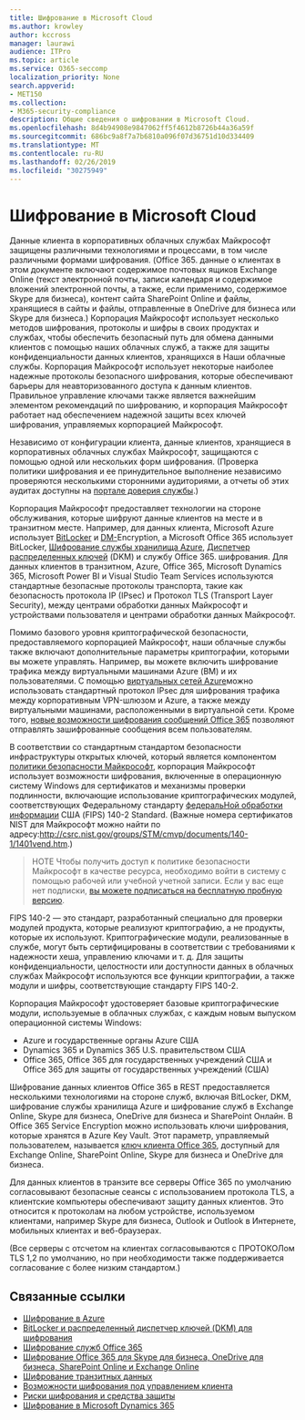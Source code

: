 ```yaml
---
title: Шифрование в Microsoft Cloud
ms.author: krowley
author: kccross
manager: laurawi
audience: ITPro
ms.topic: article
ms.service: O365-seccomp
localization_priority: None
search.appverid:
- MET150
ms.collection:
- M365-security-compliance
description: Общие сведения о шифровании в Microsoft Cloud.
ms.openlocfilehash: 8d4b94908e9847062ff5f4612b8726b44a36a59f
ms.sourcegitcommit: 686bc9a8f7a7b6810a096f07d36751d10d334409
ms.translationtype: MT
ms.contentlocale: ru-RU
ms.lasthandoff: 02/26/2019
ms.locfileid: "30275949"
---
```

# <a name="encryption-in-the-microsoft-cloud"></a>Шифрование в Microsoft Cloud

Данные клиента в корпоративных облачных службах Майкрософт защищены различными технологиями и процессами, в том числе различными формами шифрования. (Office 365. данные о клиентах в этом документе включают содержимое почтовых ящиков Exchange Online (текст электронной почты, записи календаря и содержимое вложений электронной почты, а также, если применимо, содержимое Skype для бизнеса), контент сайта SharePoint Online и файлы, хранящиеся в сайты и файлы, отправленные в OneDrive для бизнеса или Skype для бизнеса.) Корпорация Майкрософт использует несколько методов шифрования, протоколы и шифры в своих продуктах и службах, чтобы обеспечить безопасный путь для обмена данными клиентов с помощью наших облачных служб, а также для защиты конфиденциальности данных клиентов, хранящихся в Наши облачные службы. Корпорация Майкрософт использует некоторые наиболее надежные протоколы безопасного шифрования, которые обеспечивают барьеры для неавторизованного доступа к данным клиентов. Правильное управление ключами также является важнейшим элементом рекомендаций по шифрованию, и корпорация Майкрософт работает над обеспечением надежной защиты всех ключей шифрования, управляемых корпорацией Майкрософт.

Независимо от конфигурации клиента, данные клиентов, хранящиеся в корпоративных облачных службах Майкрософт, защищаются с помощью одной или нескольких форм шифрования. (Проверка политики шифрования и ее принудительное выполнение независимо проверяются несколькими сторонними аудиториями, а отчеты об этих аудитах доступны на [портале доверия службы](https://aka.ms/stp).)

Корпорация Майкрософт предоставляет технологии на стороне обслуживания, которые шифруют данные клиентов на месте и в транзитном месте. Например, для данных клиента, Microsoft Azure использует [BitLocker](https://docs.microsoft.com/windows/device-security/bitlocker/bitlocker-overview) и [DM-](https://en.wikipedia.org/wiki/Dm-crypt)Encryption, а Microsoft Office 365 использует BitLocker, [Шифрование службы хранилища Azure](https://azure.microsoft.com/documentation/articles/storage-service-encryption/), [Диспетчер распределенных ключей](https://support.office.com/article/989ba10c-f73f-4efb-ad1b-af3322e5f376) (DKM) и службу Office 365. шифрования. Для данных клиентов в транзитном, Azure, Office 365, Microsoft Dynamics 365, Microsoft Power BI и Visual Studio Team Services используются стандартные безопасные протоколы транспорта, такие как безопасность протокола IP (IPsec) и Протокол TLS (Transport Layer Security), между центрами обработки данных Майкрософт и устройствами пользователя и центрами обработки данных Майкрософт.

Помимо базового уровня криптографической безопасности, предоставляемого корпорацией Майкрософт, наши облачные службы также включают дополнительные параметры криптографии, которыми вы можете управлять. Например, вы можете включить шифрование трафика между виртуальными машинами Azure (ВМ) и их пользователями. С помощью [виртуальных сетей Azure](https://azure.microsoft.com/services/virtual-network/)можно использовать стандартный протокол IPsec для шифрования трафика между корпоративным VPN-шлюзом и Azure, а также между виртуальными машинами, расположенными в виртуальной сети. Кроме того, [новые возможности шифрования сообщений Office 365](set-up-new-message-encryption-capabilities.md) позволяют отправлять зашифрованные сообщения всем пользователям.

В соответствии со стандартным стандартом безопасности инфраструктуры открытых ключей, который является компонентом [политики безопасности Майкрософт](https://servicetrust.microsoft.com/ViewPage/TrustDocuments?command=Download&downloadType=Document&downloadId=5868ecc8-50b7-4f91-b43f-640e2b99e86e&docTab=6d000410-c9e9-11e7-9a91-892aae8839ad_FAQ%20and%20White%20Papers), корпорация Майкрософт использует возможности шифрования, включенные в операционную систему Windows для сертификатов и механизмы проверки подлинности, включающие использование криптографических модулей, соответствующих Федеральному стандарту [федеральНой обработки информации](http://csrc.nist.gov/publications/PubsFIPS.html) США (FIPS) 140-2 Standard. (Важные номера сертификатов NIST для Майкрософт можно найти по адресу:http://csrc.nist.gov/groups/STM/cmvp/documents/140-1/1401vend.htm.)

> НОТЕ Чтобы получить доступ к политике безопасности Майкрософт в качестве ресурса, необходимо войти в систему с помощью рабочей или учебной учетной записи. Если у вас еще нет подписки, [вы можете подписаться на бесплатную пробную версию](https://servicetrust.microsoft.com/Home/TrialSubscriptions).

FIPS 140-2 — это стандарт, разработанный специально для проверки модулей продукта, которые реализуют криптографию, а не продукты, которые их используют. Криптографические модули, реализованные в службе, могут быть сертифицированы в соответствии с требованиями к надежности хеша, управлению ключами и т. д. Для защиты конфиденциальности, целостности или доступности данных в облачных службах Майкрософт используются все функции криптографии, а также модули и шифры, соответствующие стандарту FIPS 140-2.

Корпорация Майкрософт удостоверяет базовые криптографические модули, используемые в облачных службах, с каждым новым выпуском операционной системы Windows:
- Azure и государственные органы Azure США
- Dynamics 365 и Dynamics 365 U.S. правительством США
- Office 365, Office 365 для государственных учреждений США и Office 365 для защиты от государственных учреждений (США)

Шифрование данных клиентов Office 365 в REST предоставляется несколькими технологиями на стороне служб, включая BitLocker, DKM, шифрование службы хранилища Azure и шифрование служб в Exchange Online, Skype для бизнеса, OneDrive для бизнеса и SharePoint Онлайн. В Office 365 Service Encryption можно использовать ключи шифрования, которые хранятся в Azure Key Vault. Этот параметр, управляемый пользователем, называется [ключ клиента Office 365](https://support.office.com/article/f2cd475a-e592-46cf-80a3-1bfb0fa17697), доступный для Exchange Online, SharePoint Online, Skype для бизнеса и OneDrive для бизнеса.

Для данных клиентов в транзите все серверы Office 365 по умолчанию согласовывают безопасные сеансы с использованием протокола TLS, а клиентские компьютеры обеспечивают защиту данных клиентов.  Это относится к протоколам на любом устройстве, используемом клиентами, например Skype для бизнеса, Outlook и Outlook в Интернете, мобильных клиентах и веб-браузерах.

(Все серверы с отсчетом на клиентах согласовываются с ПРОТОКОЛом TLS 1,2 по умолчанию, но при необходимости также поддерживается согласование с более низким стандартом.)

## <a name="related-links"></a>Связанные ссылки

- [Шифрование в Azure](office-365-azure-encryption.md)
- [BitLocker и распределенный диспетчер ключей (DKM) для шифрования](office-365-bitlocker-and-distributed-key-manager-for-encryption.md)
- [Шифрование служб Office 365](office-365-service-encryption.md)
- [Шифрование Office 365 для Skype для бизнеса, OneDrive для бизнеса, SharePoint Online и Exchange Online](office-365-encryption-for-skype-onedrive-sharepoint-and-exchange.md)
- [Шифрование транзитных данных](office-365-encryption-for-data-in-transit.md)
- [Возможности шифрования под управлением клиента](office-365-customer-managed-encryption-features.md)
- [Риски шифрования и средства защиты](office-365-encryption-risks-and-protections.md)
- [Шифрование в Microsoft Dynamics 365](office-365-encryption-in-microsoft-dynamics-365.md)